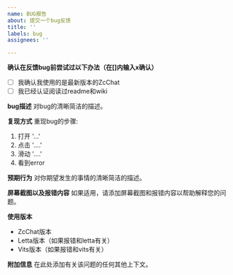 ```yaml
---
name: BUG报告
about: 提交一个bug反馈
title: ''
labels: bug
assignees: ''

---
```


**确认在反馈bug前尝试过以下办法（在[]内输入x确认）**
- [ ] 我确认我使用的是最新版本的ZcChat
- [ ] 我已经认证阅读过readme和wiki

**bug描述**
对bug的清晰简洁的描述。

**复现方式**
重现bug的步骤:
1. 打开 '...'
2. 点击 '....'
3. 滑动 '....'
4. 看到error

**预期行为**
对你期望发生的事情的清晰简洁的描述。

**屏幕截图以及报错内容**
如果适用，请添加屏幕截图和报错内容以帮助解释您的问题。

**使用版本**
 - ZcChat版本
 - Letta版本（如果报错和letta有关）
 - Vits版本（如果报错和vits有关）

**附加信息**
在此处添加有关该问题的任何其他上下文。
